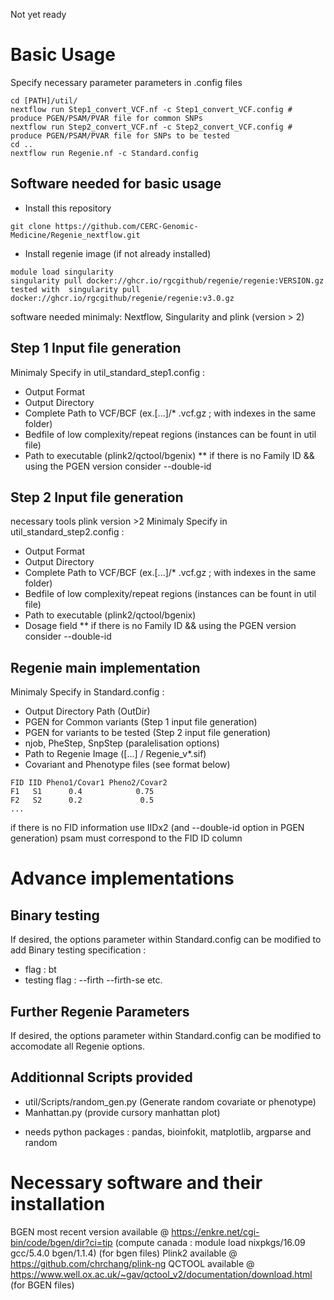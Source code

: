 Not yet ready

# Basic Usage

Specify necessary parameter parameters in .config files

```
cd [PATH]/util/
nextflow run Step1_convert_VCF.nf -c Step1_convert_VCF.config # produce PGEN/PSAM/PVAR file for common SNPs
nextflow run Step2_convert_VCF.nf -c Step2_convert_VCF.config # produce PGEN/PSAM/PVAR file for SNPs to be tested
cd ..
nextflow run Regenie.nf -c Standard.config
```
## Software needed for basic usage

- Install this repository
```
git clone https://github.com/CERC-Genomic-Medicine/Regenie_nextflow.git 
```
- Install regenie image (if not already installed)  
```
module load singularity    
singularity pull docker://ghcr.io/rgcgithub/regenie/regenie:VERSION.gz    
tested with  singularity pull docker://ghcr.io/rgcgithub/regenie/regenie:v3.0.gz  
```
software needed minimaly: Nextflow, Singularity and plink (version > 2)

## Step 1 Input file generation
Minimaly Specify in util_standard_step1.config : 
 - Output Format
 - Output Directory
 - Complete Path to VCF/BCF (ex.[...]/* .vcf.gz ; with indexes in the same folder)
 - Bedfile of low complexity/repeat regions (instances can be fount in util file) 
 - Path to executable (plink2/qctool/bgenix)
** if there is no Family ID && using the PGEN version consider --double-id

## Step 2 Input file generation
necessary tools plink version >2
Minimaly Specify in util_standard_step2.config : 

 - Output Format
 - Output Directory
 - Complete Path to VCF/BCF (ex.[...]/* .vcf.gz ; with indexes in the same folder)
 - Bedfile of low complexity/repeat regions (instances can be fount in util file) 
 - Path to executable (plink2/qctool/bgenix)
 - Dosage field 
** if there is no Family ID && using the PGEN version consider --double-id

## Regenie main implementation
Minimaly Specify in Standard.config : 
 - Output Directory Path (OutDir)
 - PGEN for Common variants (Step 1 input file generation)
 - PGEN for variants to be tested (Step 2 input file generation) 
 - njob, PheStep, SnpStep (paralelisation options)
 - Path to Regenie Image ([...] / Regenie_v*.sif) 
 - Covariant and Phenotype files (see format below)
```
FID IID Pheno1/Covar1 Pheno2/Covar2  
F1   S1      0.4            0.75
F2   S2      0.2             0.5
...
```
if there is no FID information use IIDx2 (and --double-id option in PGEN generation) psam must correspond to the FID ID column


# Advance implementations

## Binary testing
If desired, the options parameter within Standard.config can be modified to add Binary testing specification :
 - flag : bt
 - testing flag : --firth --firth-se etc.

## Further Regenie Parameters
If desired, the options parameter within Standard.config can be modified to accomodate all Regenie options.

## Additionnal Scripts provided
- util/Scripts/random_gen.py (Generate random covariate or phenotype)
- Manhattan.py (provide cursory manhattan plot)
* needs python packages : pandas, bioinfokit, matplotlib, argparse and random

# Necessary software and their installation

BGEN most recent version available @ https://enkre.net/cgi-bin/code/bgen/dir?ci=tip (compute canada : module load nixpkgs/16.09 gcc/5.4.0 bgen/1.1.4) (for bgen files)
Plink2 available @ https://github.com/chrchang/plink-ng
QCTOOL available @ https://www.well.ox.ac.uk/~gav/qctool_v2/documentation/download.html (for BGEN files)
